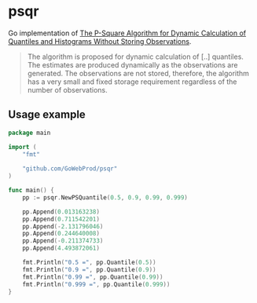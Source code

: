 # psqr
Go implementation of [The P-Square Algorithm for Dynamic Calculation of Quantiles and Histograms Without Storing Observations][1].

> The algorithm is proposed for dynamic calculation of [..] quantiles. The estimates are produced dynamically as the observations are generated. The observations are not stored, therefore, the algorithm has a very small and fixed storage requirement regardless of the number of observations.

[1]: http://www.cs.wustl.edu/~jain/papers/ftp/psqr.pdf

## Usage example

```go
package main

import (
	"fmt"
	
	"github.com/GoWebProd/psqr"
)

func main() {
	pp := psqr.NewPSQuantile(0.5, 0.9, 0.99, 0.999)

	pp.Append(0.013163238)
	pp.Append(0.711542201)
	pp.Append(-2.131796046)
	pp.Append(0.244640008)
	pp.Append(-0.211374733)
	pp.Append(4.493872061)

	fmt.Println("0.5 =", pp.Quantile(0.5))
	fmt.Println("0.9 =", pp.Quantile(0.9))
	fmt.Println("0.99 =", pp.Quantile(0.99))
	fmt.Println("0.999 =", pp.Quantile(0.999))
}
```
